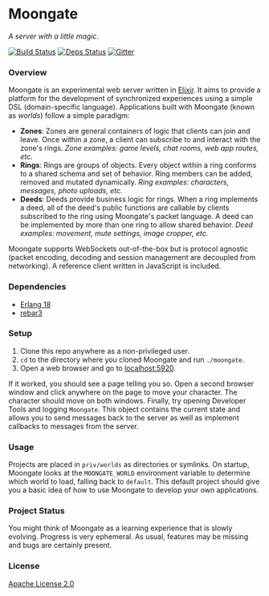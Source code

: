 # Moongate

_A server with a little magic_.

[![Build Status](https://travis-ci.org/supernintendo/moongate.svg?branch=master)](https://travis-ci.org/supernintendo/moongate)
[![Deps Status](https://beta.hexfaktor.org/badge/all/github/supernintendo/moongate.svg)](https://beta.hexfaktor.org/github/supernintendo/moongate)
[![Gitter](https://badges.gitter.im/supernintendo/moongate.svg)](https://gitter.im/supernintendo/moongate?utm_source=badge&utm_medium=badge&utm_campaign=pr-badge)

### Overview ###

Moongate is an experimental web server written in [Elixir](http://elixir-lang.org/). It aims to provide a platform for the development of synchronized experiences using a simple DSL (domain-specific language). Applications built with Moongate (known as _worlds_) follow a simple paradigm:

- **Zones**: Zones are general containers of logic that clients can join and leave. Once within a zone, a client can subscribe to and interact with the zone's rings. _Zone examples: game levels, chat rooms, web app routes, etc._<br>
- **Rings**: Rings are groups of objects. Every object within a ring conforms to a shared schema and set of behavior. Ring members can be added, removed and mutated dynamically. _Ring examples: characters, messages, photo uploads, etc._<br>
- **Deeds**: Deeds provide business logic for rings. When a ring implements a deed, all of the deed's public functions are callable by clients subscribed to the ring using Moongate's packet language. A deed can be implemented by more than one ring to allow shared behavior. _Deed examples: movement, mute settings, image cropper, etc._

Moongate supports WebSockets out-of-the-box but is protocol agnostic (packet encoding, decoding and session management are decoupled from networking). A reference client written in JavaScript is included. 

### Dependencies ###

* [Erlang 18](https://www.erlang.org/downloads/18.0)
* [rebar3](https://www.rebar3.org/)

### Setup ###

1. Clone this repo anywhere as a non-privileged user.
2. `cd` to the directory where you cloned Moongate and run `./moongate`.
3. Open a web browser and go to [localhost:5920](http://localhost:5920/).

If it worked, you should see a page telling you so. Open a second browser window and click anywhere on the page to move your character. The character should move on both windows. Finally, try opening Developer Tools and logging `Moongate`. This object contains the current state and allows you to send messages back to the server as well as implement callbacks to messages from the server.

### Usage ###

Projects are placed in `priv/worlds` as directories or symlinks. On startup, Moongate looks at the `MOONGATE_WORLD` environment variable to determine which world to load, falling back to `default`. This default project should give you a basic idea of how to use Moongate to develop your own applications.

### Project Status ###

You might think of Moongate as a learning experience that is slowly evolving. Progress is very ephemeral. As usual, features may be missing and bugs are certainly present.

### License ###

[Apache License 2.0](LICENSE.md)
